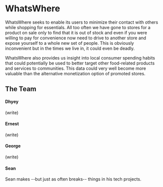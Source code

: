# WhatsWhere

WhatsWhere seeks to enable its users to minimize their contact with others while shopping for essentials. All too often we have gone to stores for a product on sale only to find that it is out of stock and even if you were willing to pay for convenience now need to drive to another store and expose yourself to a whole new set of people. This is obviously inconvenient but in the times we live in, it could even be deadly. 

WhatsWhere also provides us insight into local consumer spending habits that could potentially be used to better target other food-related products and services to communities. This data could very well become more valuable than the alternative monetization option of promoted stores. 

## The Team

#### Dhyey

(write)

#### Ernest

(write)

#### George

(write)

#### Sean

Sean makes --but just as often breaks-- things in his tech projects. 
